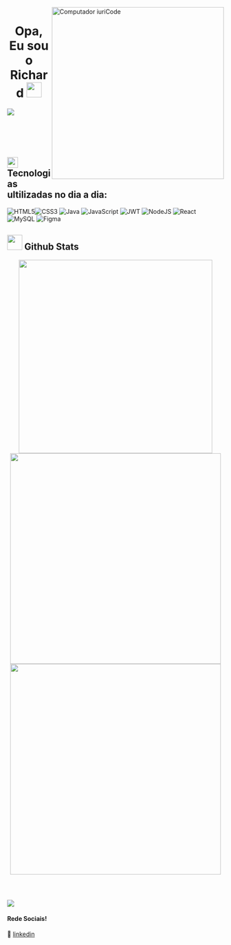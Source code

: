 <img src="https://raw.githubusercontent.com/MicaelliMedeiros/micaellimedeiros/master/image/computer-illustration.png" min-width="400px" max-width="400px" width="400px" align="right" alt="Computador iuriCode">

<div align="left">
<h1 align="center"><b>Opa, Eu sou o Richard </b><img src="https://media.giphy.com/media/hvRJCLFzcasrR4ia7z/giphy.gif" width="35"></h1>

<img src="https://readme-typing-svg.herokuapp.com?font=Fira+Code&pause=1000&color=500CF7&center=true&width=445&lines=Apaixonado+por+Programa%C3%A7%C3%A3o;Estudando+o+Ecossistema+JavaScript;An%C3%A1lise+e+Desenvolvimento+de+Sistemas"/>
</div>

</br>
</br>
</br>
</br>


## <img src="https://media2.giphy.com/media/QssGEmpkyEOhBCb7e1/giphy.gif?cid=ecf05e47a0n3gi1bfqntqmob8g9aid1oyj2wr3ds3mg700bl&rid=giphy.gif" width ="25"> Tecnologias ultilizadas no dia a dia:
![HTML5](https://img.shields.io/badge/html5-%23E34F26.svg?style=for-the-badge&logo=html5&logoColor=white)![CSS3](https://img.shields.io/badge/css3-%231572B6.svg?style=for-the-badge&logo=css3&logoColor=white)  ![Java](https://img.shields.io/badge/java-%23ED8B00.svg?style=for-the-badge&logo=java&logoColor=white) ![JavaScript](https://img.shields.io/badge/javascript-%23323330.svg?style=for-the-badge&logo=javascript&logoColor=%23F7DF1E) ![JWT](https://img.shields.io/badge/JWT-black?style=for-the-badge&logo=JSON%20web%20tokens) ![NodeJS](https://img.shields.io/badge/node.js-6DA55F?style=for-the-badge&logo=node.js&logoColor=white) ![React](https://img.shields.io/badge/react-%2320232a.svg?style=for-the-badge&logo=react&logoColor=%2361DAFB) ![MySQL](https://img.shields.io/badge/mysql-%2300f.svg?style=for-the-badge&logo=mysql&logoColor=white)	![Figma](https://img.shields.io/badge/figma-%23F24E1E.svg?style=for-the-badge&logo=figma&logoColor=white) 
## <img src="https://media.giphy.com/media/iY8CRBdQXODJSCERIr/giphy.gif" width="35"><b> Github Stats </b>

<div align="center">

<a href="https://github.com/stocaline/">
  <img src="https://github-readme-stats.vercel.app/api?username=stocaline&theme=algolia&hide_border=false&include_all_commits=false&count_private=false" width="450"/>
  <img src="https://github-readme-streak-stats.herokuapp.com/?user=stocaline&theme=algolia&hide_border=false" width="490"/>
  <img src="https://github-readme-stats.vercel.app/api/top-langs/?username=stocaline&theme=algolia&hide_border=false&include_all_commits=false&count_private=false&layout=compact" width="490"/>

</a>
</div>

![]()


[linkedin]: https://www.linkedin.com/in/richard-de-souza-bercheli-348309188/
<br>

<img src="https://user-images.githubusercontent.com/73097560/115834477-dbab4500-a447-11eb-908a-139a6edaec5c.gif">

#### Rede Sociais!

👔 [linkedin][linkedin]
